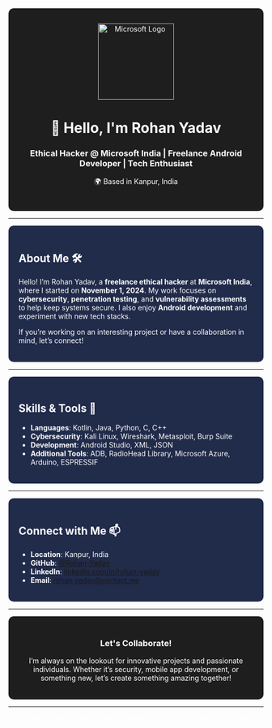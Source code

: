 <div align="center" style="background-color:#1E1E1E; padding: 30px; border-radius: 10px; color: #ffffff;">
  
  <img src="https://upload.wikimedia.org/wikipedia/commons/4/44/Microsoft_logo.svg" alt="Microsoft Logo" width="150"/>

  # 👋 Hello, I'm Rohan Yadav
  
  ### Ethical Hacker @ Microsoft India | Freelance Android Developer | Tech Enthusiast  
  🌍 Based in Kanpur, India 

</div>

---

<div style="background-color:#212b4a; padding: 20px; border-radius: 10px; color: #ffffff;">

## About Me 🛠️

Hello! I’m Rohan Yadav, a **freelance ethical hacker** at **Microsoft India**, where I started on **November 1, 2024**. My work focuses on **cybersecurity**, **penetration testing**, and **vulnerability assessments** to help keep systems secure. I also enjoy **Android development** and experiment with new tech stacks.

If you’re working on an interesting project or have a collaboration in mind, let’s connect!

</div>

---

<div style="background-color:#212b4a; padding: 20px; border-radius: 10px; color: #ffffff;">

## Skills & Tools 🔧

- **Languages**: Kotlin, Java, Python, C, C++
- **Cybersecurity**: Kali Linux, Wireshark, Metasploit, Burp Suite
- **Development**: Android Studio, XML, JSON
- **Additional Tools**: ADB, RadioHead Library, Microsoft Azure, Arduino, ESPRESSIF

</div>

---

<div style="background-color:#212b4a; padding: 20px; border-radius: 10px; color: #ffffff;">

## Connect with Me 📫

- **Location**: Kanpur, India  
- **GitHub**: [@Rohan-Yadav](https://github.com/your-username)  
- **LinkedIn**: [linkedin.com/in/rohan-yadav](https://linkedin.com/in/rohan-yadav)  
- **Email**: rohan.yadav@contact.me  

</div>

---

<div align="center" style="padding: 20px; background-color:#1E1E1E; color: #ffffff; border-radius: 10px;">

### Let's Collaborate!

I’m always on the lookout for innovative projects and passionate individuals. Whether it’s security, mobile app development, or something new, let’s create something amazing together!

</div>

---

<div align="center" style="font-size: 0.9em; color: #ffffff;">
© Rohan Yadav | Ethical Hacker | Android Developer | Microsoft Freelancer
</div>
